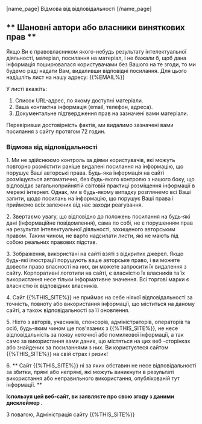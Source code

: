 [name_page] Відмова від відповідальності [/name_page]

## ** Шановні автори або власники виняткових прав **

Якщо Ви є правовласником якого-небудь результату інтелектуальної діяльності, матеріал, посилання на матеріал, і не бажали б, щоб дана інформація поширювалася користувачами без Вашого на те згоди, то ми будемо раді надати Вам, видаливши відповідні посилання. Для цього надішліть лист на нашу адресу: {{%EMAIL%}}

У листі вкажіть:

1. Список URL-адрес, по якому доступні матеріали.
2. Ваша контактна інформація (email, телефон, адреса).
3. Документальне підтвердження прав на зазначені вами матеріали.

Перевіривши достовірність фактів, ми видалимо зазначені вами посилання з сайту протягом 72 годин.

### Відмова від відповідальності

1\. Ми не здійснюємо контроль за діями користувачів, які можуть повторно розмістити раніше видалені посилання на інформацію, що порушує Ваші авторські права. Будь-яка інформація на сайті розміщується автоматично, без будь-якого контролю з нашого боку, що відповідає загальноприйнятій світовій практиці розміщення інформації в мережі інтернет. Однак, ми в будь-якому випадку розглянемо всі Ваші запити, щодо посилань на інформацію, що порушує Ваші права і приймемо всіх залежних від нас заходи реагування.

2\. Звертаємо увагу, що відповідно до положень посилання на будь-які дані (інформаційне повідомлення), сама по собі, не є порушенням прав на результат інтелектуальної діяльності, захищеного авторським правом. Таким чином, не варто надсилати листи, які не мають під собою реальних правових підстав.

3\. Зображення, використані на сайті взяті з відкритих джерел. Якщо будь-які ілюстрації порушують ваше авторське право, і ви можете довести право власності на них, ви можете запросити їх видалення з сайту. Корпоративні логотипи на сайті, є власністю їх власників та їх використання несе тільки інформативне значення. Всі торгові марки є власністю їх відповідних власників.

4\. Сайт {{%THIS_SITE%}} не приймає на себе ніякої відповідальності за точність, повноту або використання інформації, що міститься на даному сайті, а також відповідальності за її оновлення.

5\. Ніхто з авторів, учасників, спонсорів, адміністраторів, операторів та осіб, будь-яким чином ще пов'язаних з {{%THIS_SITE%}}, не несе відповідальність за появу неточної або помилкової інформації, а так само за використання вами даних, що містяться на цих веб -сторінках або знайдених за посиланнями з них. Ви користуєтеся сайтом {{%THIS_SITE%}} на свій страх і ризик!

6\. ** Сайт {{%THIS_SITE%}} ні за яких обставин не несе відповідальності за збитки, прямі або непрямі, які можуть виникнути в результаті використання або неправильного використання, опублікованій тут інформації. **

__Іспользуя цей веб-сайт, ви заявляєте про свою згоду з даними дисклеймер .__

З повагою, Адміністрація сайту {{%THIS_SITE%}}

<style>
li.bf-breadcrumb-item.bf-breadcrumb-end {
    display: none !important;
}
</style>